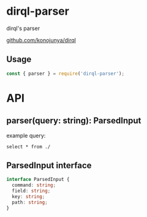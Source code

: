 # dirql-parser

dirql's parser

[github.com/konojunya/dirql](https://www.npmjs.com/package/dirql)

## Usage

```js
const { parser } = require('dirql-parser');
```

# API

## parser(query: string): ParsedInput

example query:

```
select * from ./
```

## ParsedInput interface

```ts
interface ParsedInput {
  command: string;
  field: string;
  key: string;
  path: string;
}
```